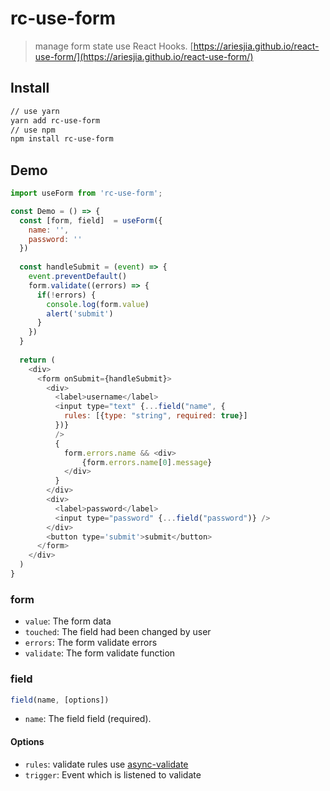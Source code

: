 # rc-use-form
> manage form state use React Hooks. [https://ariesjia.github.io/react-use-form/](https://ariesjia.github.io/react-use-form/)

## Install
```bash
// use yarn
yarn add rc-use-form
// use npm
npm install rc-use-form
```

## Demo
```javascript
import useForm from 'rc-use-form';

const Demo = () => {
  const [form, field]  = useForm({
    name: '',
    password: ''
  })
  
  const handleSubmit = (event) => {
    event.preventDefault()
    form.validate((errors) => {
      if(!errors) {
        console.log(form.value)
        alert('submit')
      }
    })
  }
  
  return (
    <div>
      <form onSubmit={handleSubmit}>
        <div>
          <label>username</label>
          <input type="text" {...field("name", {
            rules: [{type: "string", required: true}]
          })}
          />
          {
            form.errors.name && <div>
                {form.errors.name[0].message}
            </div>
          }
        </div>
        <div>
          <label>password</label>
          <input type="password" {...field("password")} />
        </div>
        <button type='submit'>submit</button>
      </form>
    </div>
  )
}
```

### form

* `value`: The form data
* `touched`: The field had been changed by user
* `errors`: The form validate errors
* `validate`: The form validate function

### field

```javascript
field(name, [options])
```

* `name`: The field field (required).

#### Options

* `rules`: validate rules use [async-validate](https://github.com/freeformsystems/async-validate)
* `trigger`: Event which is listened to validate